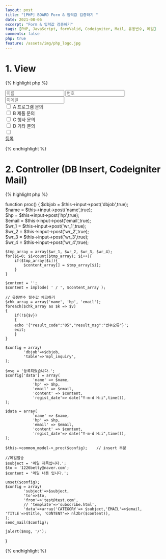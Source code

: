 ```yaml
---
layout: post
title: "[PHP] BOARD Form & 입력값 검증하기 "
date: 2021-08-06
excerpt: "Form & 입력값 검증하기"
tags: [PHP, JavaScript, formValid, Codeigniter, Mail, 유동변수, 메일]
comments: false
php: true
feature: /assets/img/php_logo.jpg
---
```



# 1. View
{% highlight php %}
<div class="boardForm">
	<form name="frm" method="post" action="/front/proc">
	<input type="hidden" name="dbjob" value="i" />
		<div class="inputbox">
			<input type="text" id="name" name="name" placeholder="이름" /> 
			<input type="text" id="hp" name="hp"  maxlength="11" placeholder="번호" required="">
			<!--<input type="tel" id="hp" name="hp"  placeholder="번호" maxlength="11" /> 번호만 입력가능--> 
			<input type="text"  id="email" name="email" placeholder="이메일"/>
			<div class="checkbox-custom checkbox-default">
				<input type="checkbox" id="chk_content" name="wr_1" value="A 프로그램 문의">
				<label for="chk1">A 프로그램 문의</label>
			</div>
			<div class="checkbox-custom checkbox-default">
				<input type="checkbox" id="chk_content" name="wr_2" value="B 제품 문의">
				<label for="chk2">B 제품 문의</label>
			</div>
			<div class="checkbox-custom checkbox-default">
				<input type="checkbox" id="chk_content" name="wr_3" value="C 행사 문의">
				<label for="chk3">C 행사 문의</label>
			</div>
			<div class="checkbox-custom checkbox-default">
				<input type="checkbox" id="chk_content" name="wr_4" value="D 기타 문의">
				<label for="chk4">D 기타 문의</label>
			</div>
			<input type="checkbox" name="agree"  id="agree" placeholder="개인정보수집 및 이용안내"/>
		</div>
		<a href="javascript:frmValid();" class="submit">등록</a>
	</form>
</div>
 
<script>
function frmValid(){
	var chk_length = $("input:checkbox[id=chk_content]:checked").length;
	var regExpEmail = /^[0-9a-zA-Z]([-_\.]?[0-9a-zA-Z])*@[0-9a-zA-Z]([-_\.]?[0-9a-zA-Z])*\.[a-zA-Z]{2,3}$/i; //이메일
	var regExpHP = /^\d{3}\d{3,4}\d{4}$/; //핸드폰 
	var isnum = /^\d+$/.test(document.frm.hp.value);

	with(document.frm){
		if(!name.value){
			alert("이름을 입력해주세요");
			name.focus();
			return false;
		}

		if(!isnum){
			alert("연락처는 숫자만 입력 가능합니다.");
			return false;
		}

		if(!regExpHP.test(hp.value)){
			alert("연락처를 정확히 입력해주세요");
			hp.focus();
			return false;
		}

		if(!email.value){
			alert("이메일을 입력해주세요");
			email.focus();
			return false;
		}

		if(!regExpEmail.test(email.value)){
			alert("이메일 형식에 맞게 입력해주세요.");
			email.focus();
			return false;
		}

		if(chk_length < 1 ){
			alert("문의 내용은 적어도 하나는 선택해주세요.");
			wr_1.focus();
			return false;
		}

		if(!$("#agree").prop("checked")){
			alert("개인정보수집 및 이용안내에 동의 하셔야 합니다.");
			return false;
		}
		submit();
	}  
}
</script>

{% endhighlight %}

# 2. Controller (DB Insert, Codeigniter Mail)
{% highlight php %}

function proc()
{
	$dbjob = $this->input->post('dbjob',true);	
	$name = $this->input->post('name',true);	
	$hp = $this->input->post('hp',true);	
	$email = $this->input->post('email',true);	 
	$wr_1 = $this->input->post('wr_1',true);	 
	$wr_2 = $this->input->post('wr_2',true);	 
	$wr_3 = $this->input->post('wr_3',true);	 
	$wr_4 = $this->input->post('wr_4',true);	 
    
	$tmp_array = array($wr_1, $wr_2, $wr_3, $wr_4);
	for($i=0; $i<count($tmp_array); $i++){
		if($tmp_array[$i]){
			$content_array[] = $tmp_array[$i]; 
		}
	}

	$content = '';                             
	$content = implode( ' / ', $content_array );

	// 유동변수 필수값 체크하기                          
	$chk_array = array('name', 'hp', 'email');
	foreach($chk_array as $k => $v)
	{  
		if(!${$v})
		{
		echo '{"result_code":"05","result_msg":"변수오류"}';
		exit;
		} 
	}
                      
	$config = array(
			'dbjob'=>$dbjob,
			'table'=>'mpl_inquiry',
	);

	$msg = '등록되었습니다.'; 
	$config['data'] = array(
				'name' => $name, 
				'hp' => $hp,
				'email' => $email,
				'content' => $content,
				'regist_date'=> date("Y-m-d H:i",time()),
	);
 
	$data = array(
				'name' => $name, 
				'hp' => $hp,
				'email' => $email,
				'content' => $content,
				'regist_date'=> date("Y-m-d H:i",time()),
	); 

	$this->common_model->_proc($config);    // insert 부분 

	//메일발송 
	$subject = '메일 제목입니다.';  
	$to = '1226betty@naver.com'; 
	$content = '메일 내용 입니다.';

	unset($config);
	$config = array(
			'subject'=>$subject,
			'to'=>$to,
			'from'=>'test@test.com',
			// 'template'=>'subscribe.html',
			'data'=>array('CATEGORY'=> $subject,'EMAIL'=>$email, 'TITLE'=>$title, 'CONTENT'=> nl2br($content)), 
	);
	send_mail($config);
	  
	jalert($msg, '/'); 
}

{% endhighlight %}
